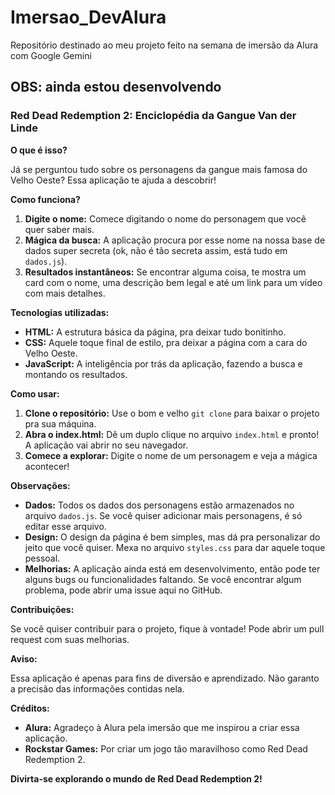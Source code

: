 # Imersao_DevAlura
Repositório destinado ao meu projeto feito na semana de imersão da Alura com Google Gemini

## OBS: ainda estou desenvolvendo


### **Red Dead Redemption 2: Enciclopédia da Gangue Van der Linde** 

**O que é isso?**

Já se perguntou tudo sobre os personagens da gangue mais famosa do Velho Oeste? Essa aplicação te ajuda a descobrir! 

**Como funciona?**

1. **Digite o nome:** Comece digitando o nome do personagem que você quer saber mais.
2. **Mágica da busca:** A aplicação procura por esse nome na nossa base de dados super secreta (ok, não é tão secreta assim, está tudo em `dados.js`).
3. **Resultados instantâneos:** Se encontrar alguma coisa, te mostra um card com o nome, uma descrição bem legal e até um link para um vídeo com mais detalhes. 

**Tecnologias utilizadas:**

* **HTML:** A estrutura básica da página, pra deixar tudo bonitinho.
* **CSS:** Aquele toque final de estilo, pra deixar a página com a cara do Velho Oeste.
* **JavaScript:** A inteligência por trás da aplicação, fazendo a busca e montando os resultados.

**Como usar:**

1. **Clone o repositório:** Use o bom e velho `git clone` para baixar o projeto pra sua máquina.
2. **Abra o index.html:** Dê um duplo clique no arquivo `index.html` e pronto! A aplicação vai abrir no seu navegador.
3. **Comece a explorar:** Digite o nome de um personagem e veja a mágica acontecer!

**Observações:**

* **Dados:** Todos os dados dos personagens estão armazenados no arquivo `dados.js`. Se você quiser adicionar mais personagens, é só editar esse arquivo.
* **Design:** O design da página é bem simples, mas dá pra personalizar do jeito que você quiser. Mexa no arquivo `styles.css` para dar aquele toque pessoal.
* **Melhorias:** A aplicação ainda está em desenvolvimento, então pode ter alguns bugs ou funcionalidades faltando. Se você encontrar algum problema, pode abrir uma issue aqui no GitHub.

**Contribuições:**

Se você quiser contribuir para o projeto, fique à vontade! Pode abrir um pull request com suas melhorias.

**Aviso:**

Essa aplicação é apenas para fins de diversão e aprendizado. Não garanto a precisão das informações contidas nela. 

**Créditos:**

* **Alura:** Agradeço à Alura pela imersão que me inspirou a criar essa aplicação.
* **Rockstar Games:** Por criar um jogo tão maravilhoso como Red Dead Redemption 2.

**Divirta-se explorando o mundo de Red Dead Redemption 2!**
